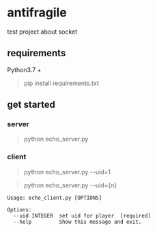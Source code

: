 # antifragile
test project about socket

## requirements
Python3.7 +
> pip install requirements.txt

## get started

### server
> python echo_server.py

### client
> python echo_server.py --uid=1

> python echo_server.py --uid={n}

```
Usage: echo_client.py [OPTIONS]

Options:
  --uid INTEGER  set uid for player  [required]
  --help         Show this message and exit.

```

